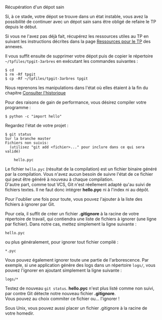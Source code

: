 Récupération d'un dépot sain

Si, à ce stade, votre dépot se trouve dans un état instable, vous avez la possibilité de continuer avec un dépot sain sans être obligé de refaire le TP depuis le début.

Si vous ne l'avez pas déjà fait, récupérez les ressources utiles au TP en suivant les instructions décrites dans la page [Ressources pour le TP](../annexes/tpfiles/) des annexes.

Il vous suffit ensuite de supprimer votre dépot puis de copier le répertoire `~/tpfiles/tpgit-3arbres` en exécutant les commandes suivantes :

`$ cd`  
`$ rm -Rf tpgit`  
`$ cp -Rf ~/tpfiles/tpgit-3arbres tpgit`

Nous reprenons les manipulations dans l'état où elles étaient à la fin du chapitre [Consulter l'historique](../historique/)

Pour des raisons de gain de performance, vous désirez compiler votre programme :

    $ python -c "import hello"
    

Regardez l'état de votre projet :

    $ git status
    Sur la branche master
    Fichiers non suivis:
      (utilisez "git add <fichier>..." pour inclure dans ce qui sera validé)
    
        hello.pyc
    

Le fichier `hello.pyc` (résultat de la compilation) est un fichier binaire généré par la compilation. Vous n'avez aucun besoin de suivre l'état de ce fichier qui peut être généré à nouveau à chaque compilation.  
D'autre part, comme tout VCS, Git n'est réellement adapté qu'au suivi de fichiers textes. Il ne faut donc intégrer **hello.pyc** ni à l'index ni au dépôt.

Pour l'oublier une fois pour toute, vous pouvez l'ajouter à la liste des fichiers à ignorer par Git.

Pour cela, il suffit de créer un fichier **.gitignore** à la racine de votre répertoire de travail, qui contiendra une liste de fichiers à ignorer (une ligne par fichier). Dans notre cas, mettez simplement la ligne suivante :

    hello.pyc
    

ou plus généralement, pour ignorer tout fichier compilé :

    *.pyc
    

Vous pouvez également ignorer toute une partie de l'arborescence. Par exemple, si une application génère des logs dans un répertoire `logs/`, vous pouvez l'ignorer en ajoutant simplement la ligne suivante :

    logs/*
    

Testez de nouveau `git status`. **hello.pyc** n'est plus listé comme non suivi, par contre Git détecte notre nouveau fichier **.gitignore**.  
Vous pouvez au choix commiter ce fichier ou... l'ignorer !

Sous Unix, vous pouvez aussi placer un fichier .gitignore à la racine de votre homedir.
